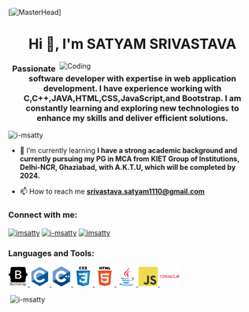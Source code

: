 [![MasterHead]([https://1.bp.blogspot.com/-7A4WynwLsM...](https://repository-images.githubusercontent.com/588181932/e36ec678-7984-4cdd-8e4c-a3932772ff8e))]
<h1 align="center">Hi 👋, I'm SATYAM SRIVASTAVA</h1>	

<img align="right" alt="Coding" width="400" src="https://i.pinimg.com/originals/99/af/89/99af89d4c94df9365b9a3067aa926b63.gif">

<h3 align="center">Passionate software developer with expertise in web application development. I have experience working with C,C++,JAVA,HTML,CSS,JavaScript,and Bootstrap. I am constantly learning and exploring new technologies to enhance my skills and deliver efficient solutions.</h3>

<p align="left"> <img src="https://komarev.com/ghpvc/?username=i-msatty&label=Profile%20views&color=0e75b6&style=flat" alt="i-msatty" /> </p>

- 🌱 I’m currently learning **I have a strong academic background and currently pursuing my PG in MCA from KIET Group of Institutions, Delhi-NCR, Ghaziabad, with A.K.T.U, which will be completed by 2024.**

- 📫 How to reach me **srivastava.satyam1110@gmail.com**

<h3 align="left">Connect with me:</h3>
<p align="left">
<a href="https://linkedin.com/in/imsatty" target="blank"><img align="center" src="https://raw.githubusercontent.com/rahuldkjain/github-profile-readme-generator/master/src/images/icons/Social/linked-in-alt.svg" alt="imsatty" height="30" width="40" /></a>
<a href="https://www.hackerrank.com/i-msatty" target="blank"><img align="center" src="https://raw.githubusercontent.com/rahuldkjain/github-profile-readme-generator/master/src/images/icons/Social/hackerrank.svg" alt="i-msatty" height="30" width="40" /></a>
<a href="https://www.leetcode.com/imsatty" target="blank"><img align="center" src="https://raw.githubusercontent.com/rahuldkjain/github-profile-readme-generator/master/src/images/icons/Social/leet-code.svg" alt="imsatty" height="30" width="40" /></a>
</p>

<h3 align="left">Languages and Tools:</h3>
<p align="left"> <a href="https://getbootstrap.com" target="_blank" rel="noreferrer"> <img src="https://raw.githubusercontent.com/devicons/devicon/master/icons/bootstrap/bootstrap-plain-wordmark.svg" alt="bootstrap" width="40" height="40"/> </a> <a href="https://www.cprogramming.com/" target="_blank" rel="noreferrer"> <img src="https://raw.githubusercontent.com/devicons/devicon/master/icons/c/c-original.svg" alt="c" width="40" height="40"/> </a> <a href="https://www.w3schools.com/cpp/" target="_blank" rel="noreferrer"> <img src="https://raw.githubusercontent.com/devicons/devicon/master/icons/cplusplus/cplusplus-original.svg" alt="cplusplus" width="40" height="40"/> </a> <a href="https://www.w3schools.com/css/" target="_blank" rel="noreferrer"> <img src="https://raw.githubusercontent.com/devicons/devicon/master/icons/css3/css3-original-wordmark.svg" alt="css3" width="40" height="40"/> </a> <a href="https://www.w3.org/html/" target="_blank" rel="noreferrer"> <img src="https://raw.githubusercontent.com/devicons/devicon/master/icons/html5/html5-original-wordmark.svg" alt="html5" width="40" height="40"/> </a> <a href="https://www.java.com" target="_blank" rel="noreferrer"> <img src="https://raw.githubusercontent.com/devicons/devicon/master/icons/java/java-original.svg" alt="java" width="40" height="40"/> </a> <a href="https://developer.mozilla.org/en-US/docs/Web/JavaScript" target="_blank" rel="noreferrer"> <img src="https://raw.githubusercontent.com/devicons/devicon/master/icons/javascript/javascript-original.svg" alt="javascript" width="40" height="40"/> </a> <a href="https://www.oracle.com/" target="_blank" rel="noreferrer"> <img src="https://raw.githubusercontent.com/devicons/devicon/master/icons/oracle/oracle-original.svg" alt="oracle" width="40" height="40"/> </a> </p>

<p>&nbsp;<img align="center" src="https://github-readme-stats.vercel.app/api?username=i-msatty&show_icons=true&locale=en" alt="i-msatty" /></p>
